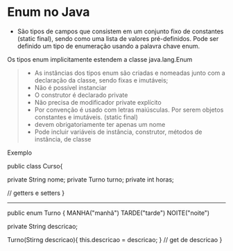 # Enum no Java 
* São tipos de campos que consistem em
um conjunto fixo de constantes
  (static final), sendo como uma lista
  de valores pré-definidos. Pode ser definido um tipo 
  de enumeração usando a palavra chave enum. 
  
Os tipos enum implicitamente estendem 
a classe java.lang.Enum 

> * As instâncias dos tipos enum são criadas e nomeadas junto com a 
> declaração da classe, sendo fixas e imutáveis;
> *  Não é possível instanciar 
> * O construtor é declarado private 
> * Não precisa de modificador private explícito 
> * Por convenção é usado com letras maiúsculas. Por serem objetos constantes e imutáveis. (static final)
> * devem obrigatoriamente ter apenas um nome 
> * Pode incluir variáveis de instância, construtor, métodos de instância, de classe



Exemplo

public class Curso{

  private String nome; 
  private Turno turno; 
  private int horas; 

  // getters e setters 
}

-------------------------
 public enum Turno {
   MANHA("manhã")
   TARDE("tarde")
   NOITE("noite")

   private String descricao; 

   Turno(Stirng descricao){
     this.descricao = descricao; 
   }
   // get de descricao
 }

